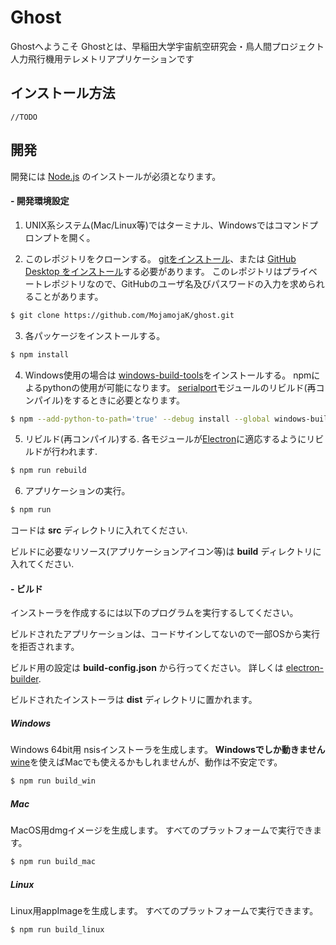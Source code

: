 # Ghost
Ghostへようこそ
Ghostとは、早稲田大学宇宙航空研究会・鳥人間プロジェクト
人力飛行機用テレメトリアプリケーションです

## インストール方法
```
//TODO
```

## 開発

開発には [Node.js](https://nodejs.org/) のインストールが必須となります。

#### - 開発環境設定

1. UNIX系システム(Mac/Linux等)ではターミナル、Windowsではコマンドプロンプトを開く。

2. このレポジトリをクローンする。
[gitをインストール](https://git-scm.com/downloads)、または [GitHub Desktop をインストール](https://desktop.github.com)する必要があります。 
このレポジトリはプライベートレポジトリなので、GitHubのユーザ名及びパスワードの入力を求められることがあります。

```bash
$ git clone https://github.com/MojamojaK/ghost.git
```

3. 各パッケージをインストールする。

```bash
$ npm install
```

4. Windows使用の場合は [windows-build-tools](https://www.npmjs.com/package/windows-build-tools)をインストールする。
npmによるpythonの使用が可能になります。
[serialport](https://www.npmjs.com/package/serialport)モジュールのリビルド(再コンパイル)をするときに必要となります。

```bash
$ npm --add-python-to-path='true' --debug install --global windows-build-tools
```

5. リビルド(再コンパイル)する.
各モジュールが[Electron](https://electronjs.org)に適応するようにリビルドが行われます.

```bash
$ npm run rebuild
```

6. アプリケーションの実行。

```bash
$ npm run
```

コードは **src** ディレクトリに入れてください.

ビルドに必要なリソース(アプリケーションアイコン等)は **build** ディレクトリに入れてください.

#### - ビルド

インストーラを作成するには以下のプログラムを実行するしてください。

ビルドされたアプリケーションは、コードサインしてないので一部OSから実行を拒否されます。

ビルド用の設定は **build-config.json** から行ってください。 詳しくは [electron-builder](https://www.electron.build).

ビルドされたインストーラは **dist** ディレクトリに置かれます。

##### Windows
Windows 64bit用 nsisインストーラを生成します。
**Windowsでしか動きません** [wine](https://www.winehq.org)を使えばMacでも使えるかもしれませんが、動作は不安定です。
```bash
$ npm run build_win
```

##### Mac 
MacOS用dmgイメージを生成します。
すべてのプラットフォームで実行できます。
```bash
$ npm run build_mac
```

##### Linux
Linux用appImageを生成します。
すべてのプラットフォームで実行できます。
```bash
$ npm run build_linux
```
